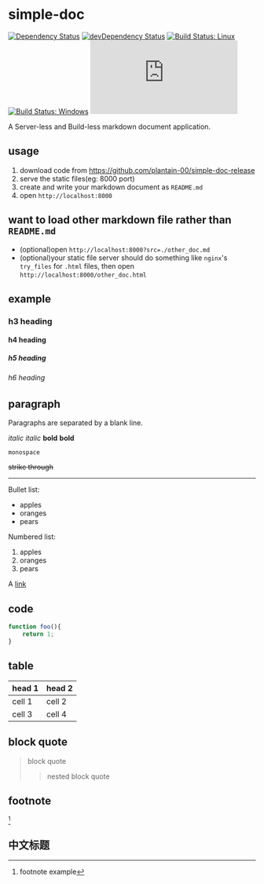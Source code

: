 # simple-doc

[![Dependency Status](https://david-dm.org/plantain-00/simple-doc.svg)](https://david-dm.org/plantain-00/simple-doc)
[![devDependency Status](https://david-dm.org/plantain-00/simple-doc/dev-status.svg)](https://david-dm.org/plantain-00/simple-doc#info=devDependencies)
[![Build Status: Linux](https://travis-ci.org/plantain-00/simple-doc.svg?branch=master)](https://travis-ci.org/plantain-00/simple-doc)
[![Build Status: Windows](https://ci.appveyor.com/api/projects/status/github/plantain-00/simple-doc?branch=master&svg=true)](https://ci.appveyor.com/project/plantain-00/simple-doc/branch/master)
[![type-coverage](https://img.shields.io/badge/dynamic/json.svg?label=type-coverage&prefix=%E2%89%A5&suffix=%&query=$.typeCoverage.atLeast&uri=https%3A%2F%2Fraw.githubusercontent.com%2Fplantain-00%2Fsimple-doc%2Fmaster%2Fpackage.json)](https://github.com/plantain-00/simple-doc)

A Server-less and Build-less markdown document application.

## usage

1. download code from <https://github.com/plantain-00/simple-doc-release>
1. serve the static files(eg: 8000 port)
1. create and write your markdown document as `README.md`
1. open `http://localhost:8000`

## want to load other markdown file rather than `README.md`

+ (optional)open `http://localhost:8000?src=./other_doc.md`
+ (optional)your static file server should do something like `nginx`'s `try_files` for `.html` files, then open `http://localhost:8000/other_doc.html`

## example

### h3 heading

#### h4 heading

##### h5 heading

###### h6 heading

## paragraph

Paragraphs are separated by a blank line.

_italic_ *italic* __bold__ **bold**

`monospace`

~~strike through~~

---

Bullet list:

+ apples
+ oranges
+ pears

Numbered list:

1. apples
1. oranges
1. pears

A [link](http://example.com)

## code

```js
function foo(){
    return 1;
}
```

## table

head 1 | head 2
--- | ---
cell 1 | cell 2
cell 3 | cell 4

## block quote

> block quote
>> nested block quote

## footnote

[^footnote]

[^footnote]: footnote example

## 中文标题
